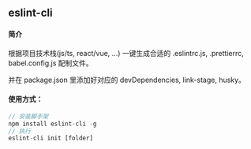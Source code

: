 <!-- @format -->

## eslint-cli

#### 简介

根据项目技术栈(js/ts, react/vue, ...) 一键生成合适的
.eslintrc.js, .prettierrc, babel.config.js 配制文件。

并在 package.json 里添加好对应的 devDependencies, link-stage, husky。

#### 使用方式：

```javascript
// 安装脚手架
npm install eslint-cli -g
// 执行
eslint-cli init [folder]

```
